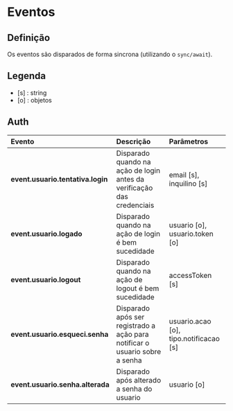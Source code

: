 # Eventos

## Definição

Os eventos são disparados de forma sincrona (utilizando o `sync/await`).

## Legenda
 - [s] : string
 - [o] : objetos

## Auth

| Evento                                           | Descrição                                                                   | Parâmetros                               |
|:-------------------------------------------------|:----------------------------------------------------------------------------|:-----------------------------------------|
| **event.usuario.tentativa.login**                | Disparado quando na ação de login antes da verificação das credenciais      |  email [s], inquilino [s]                |
| **event.usuario.logado**                         | Disparado quando na ação de login é bem sucedidade                          |  usuario [o], usuario.token [o]          |
| **event.usuario.logout**                         | Disparado quando na ação de logout é bem sucedidade                         |  accessToken [s]                         |
| **event.usuario.esqueci.senha**                  | Disparado após ser registrado a ação para notificar o usuario sobre a senha |  usuario.acao [o], tipo.notificacao [s]  |
| **event.usuario.senha.alterada**                 | Disparado após alterado a senha do usuario                                  |  usuario [o]                             |